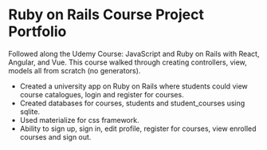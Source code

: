 # Ruby on Rails Course Project Portfolio

Followed along the Udemy Course: JavaScript and Ruby on Rails with React, Angular, and Vue. This course walked through creating controllers, view, models all from scratch (no generators).

* Created a university app on Ruby on Rails where students could view course catalogues, login and register for courses.
* Created databases for courses, students and student_courses using sqlite.
* Used materialize for css framework.
* Ability to sign up, sign in, edit profile, register for courses, view enrolled courses and sign out.
